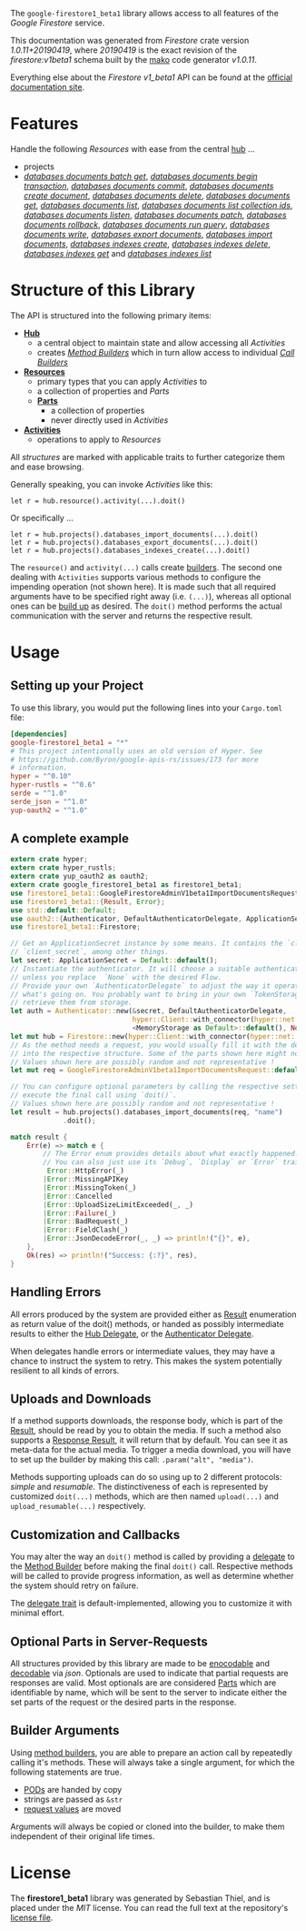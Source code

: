 <!---
DO NOT EDIT !
This file was generated automatically from 'src/mako/api/README.md.mako'
DO NOT EDIT !
-->
The `google-firestore1_beta1` library allows access to all features of the *Google Firestore* service.

This documentation was generated from *Firestore* crate version *1.0.11+20190419*, where *20190419* is the exact revision of the *firestore:v1beta1* schema built by the [mako](http://www.makotemplates.org/) code generator *v1.0.11*.

Everything else about the *Firestore* *v1_beta1* API can be found at the
[official documentation site](https://cloud.google.com/firestore).
# Features

Handle the following *Resources* with ease from the central [hub](https://docs.rs/google-firestore1_beta1/1.0.11+20190419/google_firestore1_beta1/struct.Firestore.html) ... 

* projects
 * [*databases documents batch get*](https://docs.rs/google-firestore1_beta1/1.0.11+20190419/google_firestore1_beta1/struct.ProjectDatabaseDocumentBatchGetCall.html), [*databases documents begin transaction*](https://docs.rs/google-firestore1_beta1/1.0.11+20190419/google_firestore1_beta1/struct.ProjectDatabaseDocumentBeginTransactionCall.html), [*databases documents commit*](https://docs.rs/google-firestore1_beta1/1.0.11+20190419/google_firestore1_beta1/struct.ProjectDatabaseDocumentCommitCall.html), [*databases documents create document*](https://docs.rs/google-firestore1_beta1/1.0.11+20190419/google_firestore1_beta1/struct.ProjectDatabaseDocumentCreateDocumentCall.html), [*databases documents delete*](https://docs.rs/google-firestore1_beta1/1.0.11+20190419/google_firestore1_beta1/struct.ProjectDatabaseDocumentDeleteCall.html), [*databases documents get*](https://docs.rs/google-firestore1_beta1/1.0.11+20190419/google_firestore1_beta1/struct.ProjectDatabaseDocumentGetCall.html), [*databases documents list*](https://docs.rs/google-firestore1_beta1/1.0.11+20190419/google_firestore1_beta1/struct.ProjectDatabaseDocumentListCall.html), [*databases documents list collection ids*](https://docs.rs/google-firestore1_beta1/1.0.11+20190419/google_firestore1_beta1/struct.ProjectDatabaseDocumentListCollectionIdCall.html), [*databases documents listen*](https://docs.rs/google-firestore1_beta1/1.0.11+20190419/google_firestore1_beta1/struct.ProjectDatabaseDocumentListenCall.html), [*databases documents patch*](https://docs.rs/google-firestore1_beta1/1.0.11+20190419/google_firestore1_beta1/struct.ProjectDatabaseDocumentPatchCall.html), [*databases documents rollback*](https://docs.rs/google-firestore1_beta1/1.0.11+20190419/google_firestore1_beta1/struct.ProjectDatabaseDocumentRollbackCall.html), [*databases documents run query*](https://docs.rs/google-firestore1_beta1/1.0.11+20190419/google_firestore1_beta1/struct.ProjectDatabaseDocumentRunQueryCall.html), [*databases documents write*](https://docs.rs/google-firestore1_beta1/1.0.11+20190419/google_firestore1_beta1/struct.ProjectDatabaseDocumentWriteCall.html), [*databases export documents*](https://docs.rs/google-firestore1_beta1/1.0.11+20190419/google_firestore1_beta1/struct.ProjectDatabaseExportDocumentCall.html), [*databases import documents*](https://docs.rs/google-firestore1_beta1/1.0.11+20190419/google_firestore1_beta1/struct.ProjectDatabaseImportDocumentCall.html), [*databases indexes create*](https://docs.rs/google-firestore1_beta1/1.0.11+20190419/google_firestore1_beta1/struct.ProjectDatabaseIndexeCreateCall.html), [*databases indexes delete*](https://docs.rs/google-firestore1_beta1/1.0.11+20190419/google_firestore1_beta1/struct.ProjectDatabaseIndexeDeleteCall.html), [*databases indexes get*](https://docs.rs/google-firestore1_beta1/1.0.11+20190419/google_firestore1_beta1/struct.ProjectDatabaseIndexeGetCall.html) and [*databases indexes list*](https://docs.rs/google-firestore1_beta1/1.0.11+20190419/google_firestore1_beta1/struct.ProjectDatabaseIndexeListCall.html)




# Structure of this Library

The API is structured into the following primary items:

* **[Hub](https://docs.rs/google-firestore1_beta1/1.0.11+20190419/google_firestore1_beta1/struct.Firestore.html)**
    * a central object to maintain state and allow accessing all *Activities*
    * creates [*Method Builders*](https://docs.rs/google-firestore1_beta1/1.0.11+20190419/google_firestore1_beta1/trait.MethodsBuilder.html) which in turn
      allow access to individual [*Call Builders*](https://docs.rs/google-firestore1_beta1/1.0.11+20190419/google_firestore1_beta1/trait.CallBuilder.html)
* **[Resources](https://docs.rs/google-firestore1_beta1/1.0.11+20190419/google_firestore1_beta1/trait.Resource.html)**
    * primary types that you can apply *Activities* to
    * a collection of properties and *Parts*
    * **[Parts](https://docs.rs/google-firestore1_beta1/1.0.11+20190419/google_firestore1_beta1/trait.Part.html)**
        * a collection of properties
        * never directly used in *Activities*
* **[Activities](https://docs.rs/google-firestore1_beta1/1.0.11+20190419/google_firestore1_beta1/trait.CallBuilder.html)**
    * operations to apply to *Resources*

All *structures* are marked with applicable traits to further categorize them and ease browsing.

Generally speaking, you can invoke *Activities* like this:

```Rust,ignore
let r = hub.resource().activity(...).doit()
```

Or specifically ...

```ignore
let r = hub.projects().databases_import_documents(...).doit()
let r = hub.projects().databases_export_documents(...).doit()
let r = hub.projects().databases_indexes_create(...).doit()
```

The `resource()` and `activity(...)` calls create [builders][builder-pattern]. The second one dealing with `Activities` 
supports various methods to configure the impending operation (not shown here). It is made such that all required arguments have to be 
specified right away (i.e. `(...)`), whereas all optional ones can be [build up][builder-pattern] as desired.
The `doit()` method performs the actual communication with the server and returns the respective result.

# Usage

## Setting up your Project

To use this library, you would put the following lines into your `Cargo.toml` file:

```toml
[dependencies]
google-firestore1_beta1 = "*"
# This project intentionally uses an old version of Hyper. See
# https://github.com/Byron/google-apis-rs/issues/173 for more
# information.
hyper = "^0.10"
hyper-rustls = "^0.6"
serde = "^1.0"
serde_json = "^1.0"
yup-oauth2 = "^1.0"
```

## A complete example

```Rust
extern crate hyper;
extern crate hyper_rustls;
extern crate yup_oauth2 as oauth2;
extern crate google_firestore1_beta1 as firestore1_beta1;
use firestore1_beta1::GoogleFirestoreAdminV1beta1ImportDocumentsRequest;
use firestore1_beta1::{Result, Error};
use std::default::Default;
use oauth2::{Authenticator, DefaultAuthenticatorDelegate, ApplicationSecret, MemoryStorage};
use firestore1_beta1::Firestore;

// Get an ApplicationSecret instance by some means. It contains the `client_id` and 
// `client_secret`, among other things.
let secret: ApplicationSecret = Default::default();
// Instantiate the authenticator. It will choose a suitable authentication flow for you, 
// unless you replace  `None` with the desired Flow.
// Provide your own `AuthenticatorDelegate` to adjust the way it operates and get feedback about 
// what's going on. You probably want to bring in your own `TokenStorage` to persist tokens and
// retrieve them from storage.
let auth = Authenticator::new(&secret, DefaultAuthenticatorDelegate,
                              hyper::Client::with_connector(hyper::net::HttpsConnector::new(hyper_rustls::TlsClient::new())),
                              <MemoryStorage as Default>::default(), None);
let mut hub = Firestore::new(hyper::Client::with_connector(hyper::net::HttpsConnector::new(hyper_rustls::TlsClient::new())), auth);
// As the method needs a request, you would usually fill it with the desired information
// into the respective structure. Some of the parts shown here might not be applicable !
// Values shown here are possibly random and not representative !
let mut req = GoogleFirestoreAdminV1beta1ImportDocumentsRequest::default();

// You can configure optional parameters by calling the respective setters at will, and
// execute the final call using `doit()`.
// Values shown here are possibly random and not representative !
let result = hub.projects().databases_import_documents(req, "name")
             .doit();

match result {
    Err(e) => match e {
        // The Error enum provides details about what exactly happened.
        // You can also just use its `Debug`, `Display` or `Error` traits
         Error::HttpError(_)
        |Error::MissingAPIKey
        |Error::MissingToken(_)
        |Error::Cancelled
        |Error::UploadSizeLimitExceeded(_, _)
        |Error::Failure(_)
        |Error::BadRequest(_)
        |Error::FieldClash(_)
        |Error::JsonDecodeError(_, _) => println!("{}", e),
    },
    Ok(res) => println!("Success: {:?}", res),
}

```
## Handling Errors

All errors produced by the system are provided either as [Result](https://docs.rs/google-firestore1_beta1/1.0.11+20190419/google_firestore1_beta1/enum.Result.html) enumeration as return value of 
the doit() methods, or handed as possibly intermediate results to either the 
[Hub Delegate](https://docs.rs/google-firestore1_beta1/1.0.11+20190419/google_firestore1_beta1/trait.Delegate.html), or the [Authenticator Delegate](https://docs.rs/yup-oauth2/*/yup_oauth2/trait.AuthenticatorDelegate.html).

When delegates handle errors or intermediate values, they may have a chance to instruct the system to retry. This 
makes the system potentially resilient to all kinds of errors.

## Uploads and Downloads
If a method supports downloads, the response body, which is part of the [Result](https://docs.rs/google-firestore1_beta1/1.0.11+20190419/google_firestore1_beta1/enum.Result.html), should be
read by you to obtain the media.
If such a method also supports a [Response Result](https://docs.rs/google-firestore1_beta1/1.0.11+20190419/google_firestore1_beta1/trait.ResponseResult.html), it will return that by default.
You can see it as meta-data for the actual media. To trigger a media download, you will have to set up the builder by making
this call: `.param("alt", "media")`.

Methods supporting uploads can do so using up to 2 different protocols: 
*simple* and *resumable*. The distinctiveness of each is represented by customized 
`doit(...)` methods, which are then named `upload(...)` and `upload_resumable(...)` respectively.

## Customization and Callbacks

You may alter the way an `doit()` method is called by providing a [delegate](https://docs.rs/google-firestore1_beta1/1.0.11+20190419/google_firestore1_beta1/trait.Delegate.html) to the 
[Method Builder](https://docs.rs/google-firestore1_beta1/1.0.11+20190419/google_firestore1_beta1/trait.CallBuilder.html) before making the final `doit()` call. 
Respective methods will be called to provide progress information, as well as determine whether the system should 
retry on failure.

The [delegate trait](https://docs.rs/google-firestore1_beta1/1.0.11+20190419/google_firestore1_beta1/trait.Delegate.html) is default-implemented, allowing you to customize it with minimal effort.

## Optional Parts in Server-Requests

All structures provided by this library are made to be [enocodable](https://docs.rs/google-firestore1_beta1/1.0.11+20190419/google_firestore1_beta1/trait.RequestValue.html) and 
[decodable](https://docs.rs/google-firestore1_beta1/1.0.11+20190419/google_firestore1_beta1/trait.ResponseResult.html) via *json*. Optionals are used to indicate that partial requests are responses 
are valid.
Most optionals are are considered [Parts](https://docs.rs/google-firestore1_beta1/1.0.11+20190419/google_firestore1_beta1/trait.Part.html) which are identifiable by name, which will be sent to 
the server to indicate either the set parts of the request or the desired parts in the response.

## Builder Arguments

Using [method builders](https://docs.rs/google-firestore1_beta1/1.0.11+20190419/google_firestore1_beta1/trait.CallBuilder.html), you are able to prepare an action call by repeatedly calling it's methods.
These will always take a single argument, for which the following statements are true.

* [PODs][wiki-pod] are handed by copy
* strings are passed as `&str`
* [request values](https://docs.rs/google-firestore1_beta1/1.0.11+20190419/google_firestore1_beta1/trait.RequestValue.html) are moved

Arguments will always be copied or cloned into the builder, to make them independent of their original life times.

[wiki-pod]: http://en.wikipedia.org/wiki/Plain_old_data_structure
[builder-pattern]: http://en.wikipedia.org/wiki/Builder_pattern
[google-go-api]: https://github.com/google/google-api-go-client

# License
The **firestore1_beta1** library was generated by Sebastian Thiel, and is placed 
under the *MIT* license.
You can read the full text at the repository's [license file][repo-license].

[repo-license]: https://github.com/Byron/google-apis-rsblob/master/LICENSE.md
